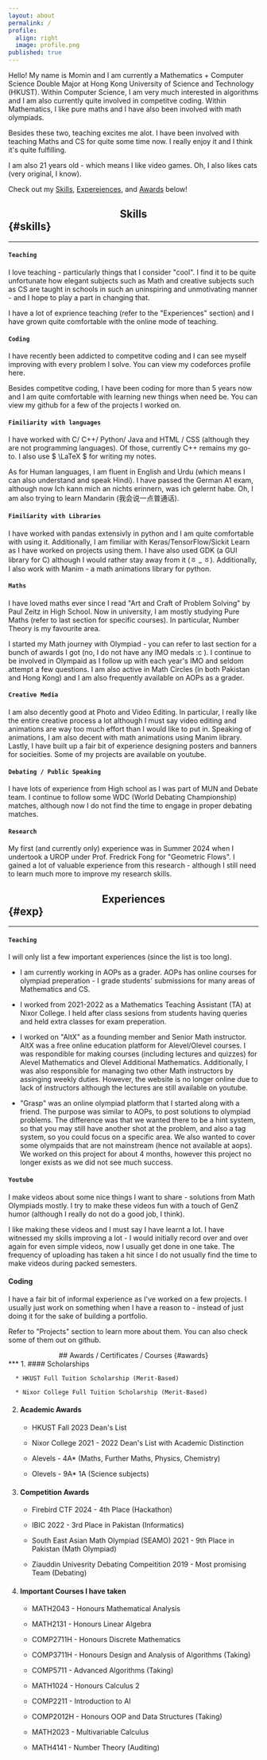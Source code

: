 ```yaml
---
layout: about
permalink: /
profile:
  align: right
  image: profile.png
published: true
---
```


Hello! My name is Momin and I am currently a Mathematics + Computer Science Double Major at Hong Kong University of Science and Technology (HKUST). Within Computer Science, I am very much interested in algorithms and I am also currently quite involved in competitve coding. Within Mathematics, I like pure maths and I have also been involved with math olympiads.

Besides these two, teaching excites me alot. I have been involved with teaching Maths and CS for quite some time now. I really enjoy it and I think it's quite fulfilling. 

I am also 21 years old - which means I like video games. Oh, I also likes cats (very original, I know).

Check out my [Skills](#skills), [Expereiences](#exp), and [Awards](#awards) below!

## <div style = 'text-align : center;'>Skills </div> {#skills}
***
#### `Teaching`

  I love teaching - particularly things that I consider "cool". I find it to be quite unfortunate how elegant subjects such as Math and creative subjects such as CS are taught in schools in such an uninspiring and unmotivating manner - and I hope to play a part in changing that. 

  I have a lot of exprience teaching (refer to the "Experiences" section) and I have grown quite comfortable with the online mode of teaching. 

#### `Coding`
  I have recently been addicted to competitve coding and I can see myself improving with every problem I solve. You can view my codeforces profile here.

  Besides competitve coding, I have been coding for more than 5 years now and I am quite comfortable with learning new things when need be. You can view my github for a few of the projects I worked on. 

#### `Fimiliarity with languages`
  I have worked with C/ C++/ Python/ Java and HTML / CSS (although they are not programming languages). Of those, currently C++ remains my go-to. I also use $ \LaTeX $ for writing my notes.  

  As for Human languages, I am fluent in English and Urdu (which means I can also understand and speak Hindi). I have passed the German A1 exam, although now Ich kann mich an nichts erinnern, was ich gelernt habe. Oh, I am also trying to learn Mandarin (我会说一点普通话).

#### `Fimiliarity with Libraries`
  I have worked with pandas extensivly in python and I am quite comfortable with using it. Additionally, I am fimiliar with Keras/TensorFlow/Sickit Learn as I have worked on projects using them. I have also used GDK (a GUI library for C) although I would rather stay away from it (ㆆ _ ㆆ). Additionally, I also work with Manim - a math animations library for python. 

#### `Maths`
  I have loved maths ever since I read "Art and Craft of Problem Solving" by Paul Zeitz in High School. Now in university, I am mostly studying Pure Maths (refer to last section for specific courses). In particular, Number Theory is my favourite area.

  I started my Math journey with Olympiad - you can refer to last section for a bunch of awards I got (no, I do not have any IMO medals :c ). I continue to be involved in Olympaid as I follow up with each year's IMO and seldom attempt a few questions. I am also active in Math Circles (in both Pakistan and Hong Kong) and I am also frequently available on AOPs as a grader.  

#### `Creative Media`
  I am also decently good at Photo and Video Editing. In particular, I really like the entire creative process a lot although I must say video editing and animations are way too much effort than I would like to put in. Speaking of animations, I am also decent with math animations using Manim library. Lastly, I have built up a fair bit of experience designing posters and banners for socieities. Some of my projects are available on youtube. 

#### `Debating / Public Speaking`
  I have lots of experience from High school as I was part of MUN and Debate team. I continue to follow some WDC (World Debating Championship) matches, although now I do not find the time to engage in proper debating matches.

#### `Research`
  My first (and currently only) experience was in Summer 2024 when I undertook a UROP under Prof. Fredrick Fong for "Geometric Flows". I gained a lot of valuable experience from this research - although I still need to learn much more to improve my research skills.

## <div style = 'text-align : center;'> Experiences </div> {#exp}
***
#### `Teaching`
  I will only list a few important experiences (since the list is too long). 

  * I am currently working in AOPs as a grader. AOPs has online courses for olympiad preperation - I grade students' submissions for many areas of Mathematics and CS. 

  * I worked from 2021-2022 as a Mathematics Teaching Assistant (TA) at Nixor College. I held after class sesions from students having queries and held extra classes for exam preperation. 

  * I worked on "AltX" as a founding member and Senior Math instructor. AltX was a free online education platform for Alevel/Olevel courses. I was respondible for making courses (including lectures and quizzes) for Alevel Mathematics and Olevel Additional Mathematics. Additionally, I was also responsible for managing two other Math instructors by assinging weekly duties. However, the website is no longer online due to lack of instructors although the lectures are still available on youtube.

  * "Grasp" was an online olympiad platform that I started along with a friend. The purpose was similar to AOPs, to post solutions to olympiad problems. The difference was that we wanted there to be a hint system, so that you may still have another shot at the problem, and also a tag system, so you could focus on a specific area. We also wanted to cover some olympaids that are not mainstream (hence not available at aops). We worked on this project for about 4 months, however this project no longer exists as we did not see much success.

#### `Youtube`
  I make videos about some nice things I want to share - solutions from Math Olympiads mostly. I try to make these videos fun with a touch of GenZ humor (although I really do not do a good job, I think).

  I like making these videos and I must say I have learnt a lot. I have witnessed my skills improving a lot - I would initially record over and over again for even simple videos, now I usually get done in one take. The frequency of uploading has taken a hit since I do not usually find the time to make videos during packed semesters.

#### Coding
  I have a fair bit of informal experience as I've worked on a few projects. I usually just work on something when I have a reason to - instead of just doing it for the sake of building a portfolio. 

  Refer to "Projects" section to learn more about them. You can also check some of them out on github.

<div style = "text-align : center;">
## Awards / Certificates / Courses {#awards} </div>
***
  1.  #### Scholarships

      * HKUST Full Tuition Scholarship (Merit-Based)

      * Nixor College Full Tuition Scholarship (Merit-Based)

  2. #### Academic Awards

      * HKUST Fall 2023 Dean's List
      
      * Nixor College 2021 - 2022 Dean's List with Academic Distinction

      * Alevels - 4A* (Maths, Further Maths, Physics, Chemistry)

      * Olevels - 9A* 1A (Science subjects)

  3. #### Competition Awards

      * Firebird CTF 2024 - 4th Place (Hackathon)

      * IBIC 2022 -  3rd Place in Pakistan (Informatics)

      * South East Asian Math Olympiad (SEAMO) 2021 - 9th Place in Pakistan (Math Olympiad)

      * Ziauddin Univesrity Debating Compeitition 2019 - Most promising Team (Debating)

  4. #### Important Courses I have taken
      * MATH2043 - Honours Mathematical Analysis

      * MATH2131 - Honours Linear Algebra

      * COMP2711H - Honours Discrete Mathematics

      * COMP3711H - Honours Design and Analysis of Algorithms (Taking)

      * COMP5711 - Advanced Algorithms (Taking)

      * MATH1024 - Honours Calculus 2

      * COMP2211 - Introduction to AI

      * COMP2012H - Honours OOP and Data Structures (Taking)

      * MATH2023 - Multivariable Calculus

      * MATH4141 - Number Theory (Auditing)